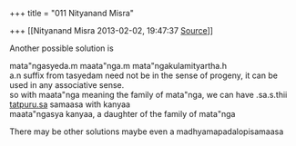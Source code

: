 +++
title = "011 Nityanand Misra"

+++
[[Nityanand Misra	2013-02-02, 19:47:37 [Source](https://groups.google.com/g/samskrita/c/UCWLtbWMCTo)]]



Another possible solution is

mata"ngasyeda.m maata"nga.m mata"ngakulamityartha.h  
a.n suffix from tasyedam need not be in the sense of progeny, it can be used in any associative sense.  
so with maata"nga meaning the family of mata"nga, we can have .sa.s.thii [tatpuru.sa](http://tatpuru.sa) samaasa with kanyaa  
maata"ngasya kanyaa, a daughter of the family of mata"nga

There may be other solutions maybe even a madhyamapadalopisamaasa  

